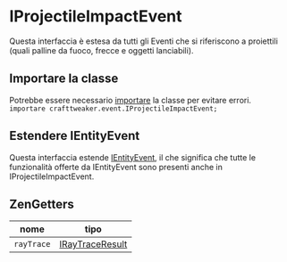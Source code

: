 # IProjectileImpactEvent

Questa interfaccia è estesa da tutti gli Eventi che si riferiscono a proiettili (quali palline da fuoco, frecce e oggetti lanciabili).

## Importare la classe
Potrebbe essere necessario [importare](/AdvancedFunctions/Import/) la classe per evitare errori.  
`importare crafttweaker.event.IProjectileImpactEvent;`

## Estendere IEntityEvent
Questa interfaccia estende [IEntityEvent](/Vanilla/Events/Events/IEntityEvent/), il che significa che tutte le funzionalità offerte da IEntityEvent sono presenti anche in IProjectileImpactEvent.

## ZenGetters

| nome       | tipo                                               |
| ---------- | -------------------------------------------------- |
| `rayTrace` | [IRayTraceResult](/Vanilla/World/IRayTraceResult/) |
